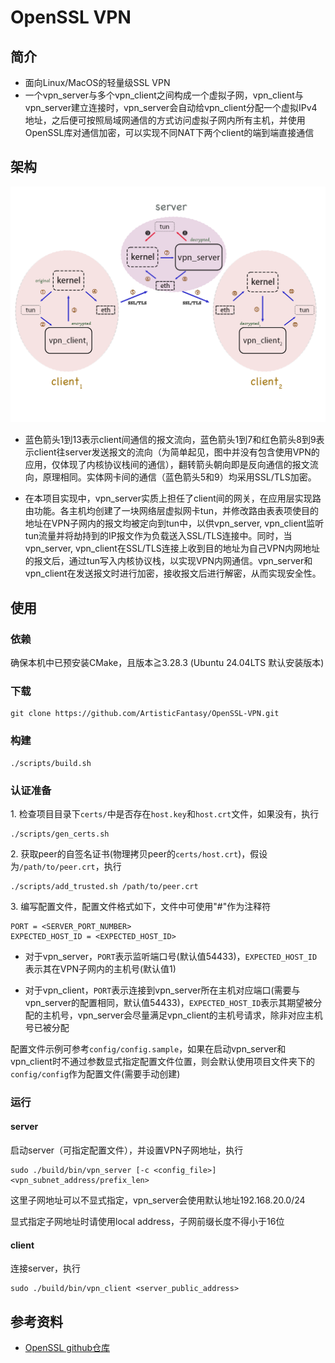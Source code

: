 # OpenSSL VPN

## 简介

- 面向Linux/MacOS的轻量级SSL VPN
- 一个vpn_server与多个vpn_client之间构成一个虚拟子网，vpn_client与vpn_server建立连接时，vpn_server会自动给vpn_client分配一个虚拟IPv4地址，之后便可按照局域网通信的方式访问虚拟子网内所有主机，并使用OpenSSL库对通信加密，可以实现不同NAT下两个client的端到端直接通信

## 架构

![OpenSSL VPN架构](images/openssl-vpn-architecture.png)

- 蓝色箭头1到13表示client间通信的报文流向，蓝色箭头1到7和红色箭头8到9表示client往server发送报文的流向（为简单起见，图中并没有包含使用VPN的应用，仅体现了内核协议栈间的通信），翻转箭头朝向即是反向通信的报文流向，原理相同。实体网卡间的通信（蓝色箭头5和9）均采用SSL/TLS加密。

- 在本项目实现中，vpn_server实质上担任了client间的网关，在应用层实现路由功能。各主机均创建了一块网络层虚拟网卡tun，并修改路由表表项使目的地址在VPN子网内的报文均被定向到tun中，以供vpn_server, vpn_client监听tun流量并将劫持到的IP报文作为负载送入SSL/TLS连接中。同时，当vpn_server, vpn_client在SSL/TLS连接上收到目的地址为自己VPN内网地址的报文后，通过tun写入内核协议栈，以实现VPN内网通信。vpn_server和vpn_client在发送报文时进行加密，接收报文后进行解密，从而实现安全性。

## 使用

### 依赖

确保本机中已预安装CMake，且版本≧3.28.3 (Ubuntu 24.04LTS 默认安装版本)

### 下载

```
git clone https://github.com/ArtisticFantasy/OpenSSL-VPN.git
```

### 构建

```
./scripts/build.sh
```

### 认证准备

1.&nbsp;检查项目目录下```certs/```中是否存在```host.key```和```host.crt```文件，如果没有，执行

```
./scripts/gen_certs.sh
```

2.&nbsp;获取peer的自签名证书(物理拷贝peer的```certs/host.crt```)，假设为```/path/to/peer.crt```，执行

```
./scripts/add_trusted.sh /path/to/peer.crt
```

3.&nbsp;编写配置文件，配置文件格式如下，文件中可使用"#"作为注释符

```
PORT = <SERVER_PORT_NUMBER>
EXPECTED_HOST_ID = <EXPECTED_HOST_ID>
```

- 对于vpn_server，```PORT```表示监听端口号(默认值54433)，```EXPECTED_HOST_ID```表示其在VPN子网内的主机号(默认值1)

- 对于vpn_client，```PORT```表示连接到vpn_server所在主机对应端口(需要与vpn_server的配置相同，默认值54433)，```EXPECTED_HOST_ID```表示其期望被分配的主机号，vpn_server会尽量满足vpn_client的主机号请求，除非对应主机号已被分配

配置文件示例可参考```config/config.sample```，如果在启动vpn_server和vpn_client时不通过参数显式指定配置文件位置，则会默认使用项目文件夹下的```config/config```作为配置文件(需要手动创建)

### 运行

#### server

启动server（可指定配置文件），并设置VPN子网地址，执行

```
sudo ./build/bin/vpn_server [-c <config_file>] <vpn_subnet_address/prefix_len>
```

这里子网地址可以不显式指定，vpn_server会使用默认地址192.168.20.0/24

显式指定子网地址时请使用local address，子网前缀长度不得小于16位

#### client

连接server，执行

```
sudo ./build/bin/vpn_client <server_public_address>
```

## 参考资料

- [OpenSSL github仓库](https://github.com/openssl/openssl)
